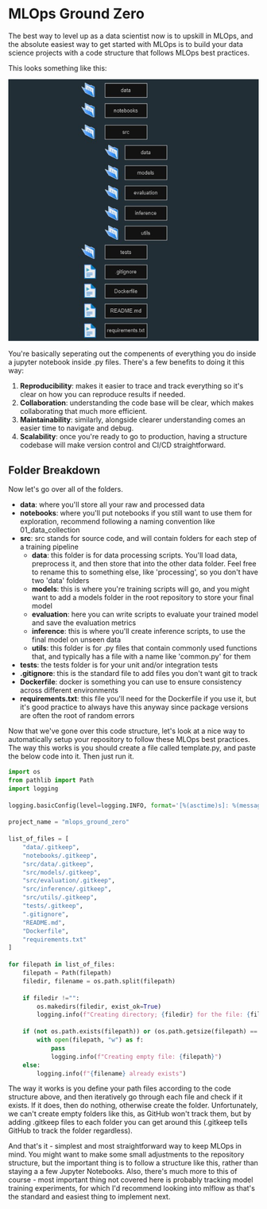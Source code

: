 # MLOps Ground Zero

The best way to level up as a data scientist now is to upskill in MLOps, and the absolute easiest way to get started with MLOps is to build your data science projects with a code structure that follows MLOps best practices.

This looks something like this:

![mlops_code_structure](mlops_code_structure.jpg)

You're basically seperating out the compenents of everything you do inside a jupyter notebook inside .py files. There's a few benefits to doing it this way:

1. **Reproducibility**: makes it easier to trace and track everything so it's clear on how you can reproduce results if needed.
2. **Collaboration**: understanding the code base will be clear, which makes collaborating that much more efficient.
3. **Maintainability**: similarly, alongside clearer understanding comes an easier time to navigate and debug.
4. **Scalability**: once you're ready to go to production, having a structure codebase will make version control and CI/CD straightforward.

## Folder Breakdown

Now let's go over all of the folders. 

 - **data**: where you'll store all your raw and processed data
 - **notebooks**: where you'll put notebooks if you still want to use them for exploration, recommend following a naming convention like 01_data_collection
 - **src**: src stands for source code, and will contain folders for each step of a training pipeline
    - **data**: this folder is for data processing scripts. You'll load data, preprocess it, and then store that into the other data folder. Feel free to rename this to something else, like 'processing', so you don't have two 'data' folders
    - **models**: this is where you're training scripts will go, and you might want to add a models folder in the root repository to store your final model
    - **evaluation**: here you can write scripts to evaluate your trained model and save the evaluation metrics
    - **inference**: this is where you'll create inference scripts, to use the final model on unseen data
    - **utils**: this folder is for .py files that contain commonly used functions that, and typically has a file with a name like 'common.py' for them
 - **tests**: the tests folder is for your unit and/or integration tests
 - **.gitignore**: this is the standard file to add files you don't want git to track
 - **Dockerfile**: docker is something you can use to ensure consistency across different environments
 - **requirements.txt**: this file you'll need for the Dockerfile if you use it, but it's good practice to always have this anyway since package versions are often the root of random errors

 Now that we've gone over this code structure, let's look at a nice way to automatically setup your repository to follow these MLOps best practices. The way this works is you should create a file called template.py, and paste the below code into it. Then just run it.


```python
import os
from pathlib import Path
import logging

logging.basicConfig(level=logging.INFO, format='[%(asctime)s]: %(message)s:')

project_name = "mlops_ground_zero"

list_of_files = [
    "data/.gitkeep",
    "notebooks/.gitkeep",
    "src/data/.gitkeep",
    "src/models/.gitkeep",
    "src/evaluation/.gitkeep",
    "src/inference/.gitkeep",
    "src/utils/.gitkeep",
    "tests/.gitkeep",
    ".gitignore",
    "README.md",
    "Dockerfile",
    "requirements.txt"
]

for filepath in list_of_files:
    filepath = Path(filepath)
    filedir, filename = os.path.split(filepath)

    if filedir !="":
        os.makedirs(filedir, exist_ok=True)
        logging.info(f"Creating directory; {filedir} for the file: {filename}")

    if (not os.path.exists(filepath)) or (os.path.getsize(filepath) == 0):
        with open(filepath, "w") as f:
            pass
            logging.info(f"Creating empty file: {filepath}")
    else:
        logging.info(f"{filename} already exists")
```

The way it works is you define your path files according to the code structure above, and then iteratively go through each file and check if it exists. If it does, then do nothing, otherwise create the folder. Unfortunately, we can't create empty folders like this, as GitHub won't track them, but by adding .gitkeep files to each folder you can get around this (.gitkeep tells GitHub to track the folder regardless).

And that's it - simplest and most straightforward way to keep MLOps in mind. You might want to make some small adjustments to the repository structure, but the important thing is to follow a structure like this, rather than staying a a few Jupyter Notebooks. Also, there's much more to this of course - most important thing not covered here is probably tracking model training experiments, for which I'd recommend looking into mlflow as that's the standard and easiest thing to implement next.
